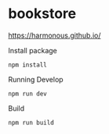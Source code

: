 # bookstore
https://harmonous.github.io/

Install package

    npm install
Running Develop

    npm run dev
Build

    npm run build
